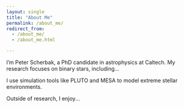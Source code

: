 ```yaml
---
layout: single
title: "About Me"
permalink: /about_me/
redirect_from: 
  - /about_me/
  - /about_me.html

---
```


I’m Peter Scherbak, a PhD candidate in astrophysics at Caltech. 
My research focuses on binary stars, including...

I use simulation tools like PLUTO and MESA to model extreme stellar environments.

Outside of research, I enjoy...
